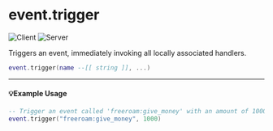 # event.trigger

![Client](https://img.shields.io/badge/Client-00FFFF)
![Server](https://img.shields.io/badge/Server-00FF2C)

Triggers an event, immediately invoking all locally associated handlers.

```lua
event.trigger(name --[[ string ]], ...)
```

---

#### 💡Example Usage

```lua
-- Trigger an event called 'freeroam:give_money' with an amount of 1000$
event.trigger("freeroam:give_money", 1000)
```